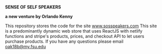 **SENSE OF SELF SPEAKERS**

**a new venture by Orlando Kenny**

This repository stores the code for the site www.sosspeakers.com
This site is a predominantly dynamic web store that uses ReactJS with netlify functions and stripe's products, prices, and checkout API to let users purchase products. If you have any questions please email
oak18b@my.fsu.edu